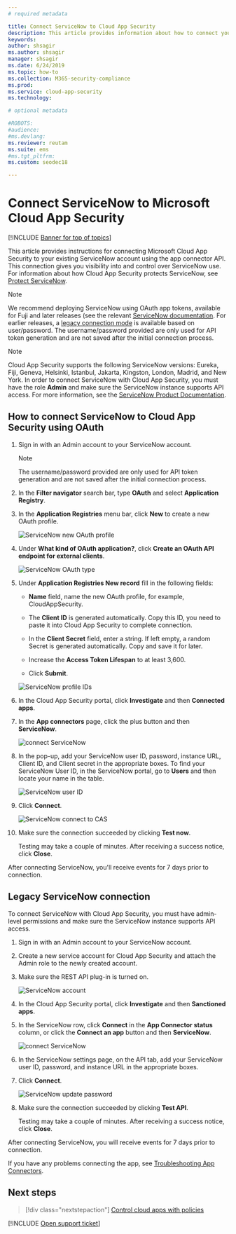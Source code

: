 ```yaml
---
# required metadata

title: Connect ServiceNow to Cloud App Security
description: This article provides information about how to connect your ServiceNow app to Cloud App Security using the API connector for visibility and control over use.
keywords:
author: shsagir
ms.author: shsagir
manager: shsagir
ms.date: 6/24/2019
ms.topic: how-to
ms.collection: M365-security-compliance
ms.prod:
ms.service: cloud-app-security
ms.technology:

# optional metadata

#ROBOTS:
#audience:
#ms.devlang:
ms.reviewer: reutam
ms.suite: ems
#ms.tgt_pltfrm:
ms.custom: seodec18

---
```

# Connect ServiceNow to Microsoft Cloud App Security

[!INCLUDE [Banner for top of topics](includes/banner.md)]

This article provides instructions for connecting Microsoft Cloud App Security to your existing ServiceNow account using the app connector API. This connection gives you visibility into and control over ServiceNow use. For information about how Cloud App Security protects ServiceNow, see [Protect ServiceNow](protect-servicenow.md).

> [!NOTE]
> We recommend deploying ServiceNow  using OAuth app tokens, available for Fuji and later releases (see the relevant [ServiceNow documentation](https://wiki.servicenow.com/index.php?title=OAuth_Applications#gsc.tab=0).
> For earlier releases, a [legacy connection mode](#legacy-servicenow-connection) is available based on user/password. The username/password provided are only used for API token generation and are not saved after the initial connection process.

> [!NOTE]
> Cloud App Security supports the following ServiceNow versions: Eureka, Fiji, Geneva, Helsinki, Istanbul, Jakarta, Kingston, London, Madrid, and New York. In order to connect ServiceNow with Cloud App Security, you must have the role **Admin** and make sure the ServiceNow instance supports API access. For more information, see the [ServiceNow Product Documentation](https://wiki.servicenow.com/index.php?title=Base_System_Roles#gsc.tab=0).

## How to connect ServiceNow to Cloud App Security using OAuth

1. Sign in with an Admin account to your ServiceNow account.

    > [!NOTE]
    > The username/password provided are only used for API token generation and are not saved after the initial connection process.

2. In the **Filter navigator** search bar, type **OAuth** and select **Application Registry**.

3. In the **Application Registries** menu bar, click **New** to create a new OAuth profile.

    ![ServiceNow new OAuth profile](media/servicenow-app-registry.png)

4. Under **What kind of OAuth application?**, click **Create an OAuth API endpoint for external clients**.

    ![ServiceNow OAuth type](media/servicenow-oauth-app-type.png)

5. Under **Application Registries New record** fill in the following fields:

    - **Name** field, name the new OAuth profile, for example, CloudAppSecurity.

    - The **Client ID** is generated automatically. Copy this ID, you need to paste it into Cloud App Security to complete connection.

    - In the **Client Secret** field, enter a string. If left empty, a random Secret is generated automatically. Copy and save it for later.

    - Increase the **Access Token Lifespan** to at least 3,600.

    - Click **Submit**.

    ![ServiceNow profile IDs](media/servicenow-profile-ids.png)

6. In the Cloud App Security portal, click **Investigate** and then **Connected apps**.

7. In the **App connectors** page, click the plus button and then **ServiceNow**.

    ![connect ServiceNow](media/connect-servicenow.png "connect ServiceNow")

8. In the pop-up, add your ServiceNow user ID, password, instance URL, Client ID, and Client secret in the appropriate boxes. To find your ServiceNow User ID, in the ServiceNow portal, go to **Users** and then locate your name in the table.

    ![ServiceNow user ID](media/servicenow-userid.png)

9. Click **Connect**.

    ![ServiceNow connect to CAS](media/servicenow-portal-connect.png "ServiceNow connect in portal")

10. Make sure the connection succeeded by clicking **Test now**.

    Testing may take a couple of minutes. After receiving a success notice, click **Close**.

After connecting ServiceNow, you'll receive events for 7 days prior to connection.

## Legacy ServiceNow connection

To connect ServiceNow with Cloud App Security, you must have admin-level permissions and make sure the ServiceNow instance supports API access.

1. Sign in with an Admin account to your ServiceNow account.

2. Create a new service account for Cloud App Security and attach the Admin role to the newly created account.

3. Make sure the REST API plug-in is turned on.

    ![ServiceNow account](media/servicenow-account.png "ServiceNow account")

4. In the Cloud App Security portal, click **Investigate** and then **Sanctioned apps**.

5. In the ServiceNow row, click **Connect** in the **App Connector status** column, or click the **Connect an app** button and then **ServiceNow**.

   ![connect ServiceNow](media/connect-servicenow.png "connect ServiceNow")

6. In the ServiceNow settings page, on the API tab, add your ServiceNow user ID, password, and instance URL in the appropriate boxes.

7. Click **Connect**.

    ![ServiceNow update password](media/servicenow-update-password.png "ServiceNow update password")

8. Make sure the connection succeeded by clicking **Test API**.

    Testing may take a couple of minutes. After receiving a success notice, click **Close**.

After connecting ServiceNow, you will receive events for 7 days prior to connection.

If you have any problems connecting the app, see [Troubleshooting App Connectors](troubleshooting-api-connectors-using-error-messages.md).

## Next steps

> [!div class="nextstepaction"]
> [Control cloud apps with policies](control-cloud-apps-with-policies.md)

[!INCLUDE [Open support ticket](includes/support.md)]
